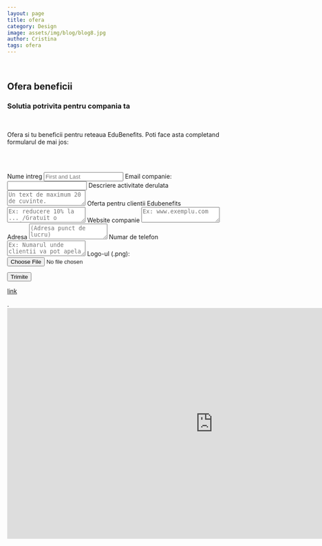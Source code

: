 ```yaml
---
layout: page
title: ofera
category: Design
image: assets/img/blog/blog8.jpg
author: Cristina
tags: ofera
---
```



<br>
<h2>Ofera beneficii</h2>
<h3>Solutia potrivita pentru compania ta</h3>
<br>

Ofera si tu beneficii pentru reteaua EduBenefits. Poti face asta completand formularul de mai jos:

<br><br>

<!-- modify this form HTML and place wherever you want your form -->
<form
  action="https://formspree.io/f/moqzggly"
  method="POST"
  enctype="multipart/form-data"
>
  <label for="full-name">Nume intreg</label>
    <input type="text" name="name" id="full-name" placeholder="First and Last" required="">
  </label>
  <label>
    Email companie:
    <input type="email" name="email">
  </label>
   <label for="note">Descriere activitate derulata</label>
    <textarea rows="2" name="note" id="note" placeholder="Un text de maximum 20 de cuvinte."></textarea>
   </label>
    <label for="note">Oferta pentru clientii Edubenefits</label>
    <textarea rows="2" name="note" id="note" placeholder="Ex: reducere 10% la ... /Gratuit o sesiune ..."></textarea>
   </label>
    <label for="note">Website companie</label>
    <textarea rows="2" name="note" id="note" placeholder="Ex: www.exemplu.com"></textarea>
   </label>
    <label for="note">Adresa</label>
    <textarea rows="2" name="note" id="note" placeholder="(Adresa punct de lucru)"></textarea>
   </label>
    <label for="note">Numar de telefon</label>
    <textarea rows="2" name="note" id="note" placeholder="Ex: Numarul unde clientii va pot apela"></textarea>
   </label>
  
  <label>
    Logo-ul (.png):
    <input type="file" name="upload">
  </label>

  <button type="submit">Trimite</button>
</form>


<p><a href="#">link</a> <em class="info"></em></p>.



<iframe width="955" height="537" src="https://www.youtube.com/embed/1nRR_hq_qeo" title="Povestea Cardului EduBenefits" frameborder="0" allow="accelerometer; autoplay; clipboard-write; encrypted-media; gyroscope; picture-in-picture; web-share" allowfullscreen></iframe>


